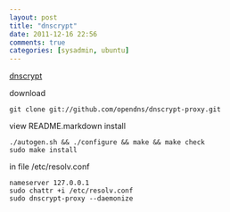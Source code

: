 ```yaml
---
layout: post
title: "dnscrypt"
date: 2011-12-16 22:56
comments: true
categories: [sysadmin, ubuntu]
---
```


[dnscrypt](https://github.com/opendns/dnscrypt-proxy)

download 

    git clone git://github.com/opendns/dnscrypt-proxy.git

view README.markdown
install

    ./autogen.sh && ./configure && make && make check
    sudo make install

in file /etc/resolv.conf

    nameserver 127.0.0.1
    sudo chattr +i /etc/resolv.conf
    sudo dnscrypt-proxy --daemonize


